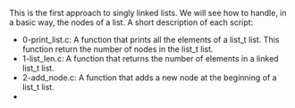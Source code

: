 This is the first approach to singly linked lists. We will see how to handle, in a basic way, the nodes of a list. A short description of each script:
+ 0-print_list.c: A function that prints all the elements of a list_t list. This function return the number of nodes in the list_t list.
+ 1-list_len.c: A function that returns the number of elements in a linked list_t list.
+ 2-add_node.c: A function that adds a new node at the beginning of a list_t list.
+
